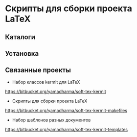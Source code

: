 # Скрипты для сборки проекта LaTeX #

## Каталоги ##

## Установка ##

## Связанные проекты ##

- Набор классов kermit для LaTeX

<https://bitbucket.org/yamadharma/soft-tex-kermit>

- Скрипты для сборки проекта LaTeX

<https://bitbucket.org/yamadharma/soft-tex-kermit-makefiles>

- Набор шаблонов разных документов

<https://bitbucket.org/yamadharma/soft-tex-kermit-templates>

